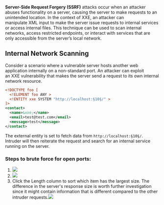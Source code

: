 **Server-Side Request Forgery (SSRF)** attacks occur when an attacker abuses functionality on a server, causing the server to make requests to an unintended location. In the context of XXE, an attacker can manipulate XML input to make the server issue requests to internal services or access internal files. This technique can be used to scan internal networks, access restricted endpoints, or interact with services that are only accessible from the server’s local network.

## Internal Network Scanning
Consider a scenario where a vulnerable server hosts another web application internally on a non-standard port. An attacker can exploit an XXE vulnerability that makes the server send a request to its own internal network resource.

```xml
<!DOCTYPE foo [
  <!ELEMENT foo ANY >
  <!ENTITY xxe SYSTEM "http://localhost:§10§/" >
]>
<contact>
  <name>&xxe;</name>
  <email>test@test.com</email>
  <message>test</message>
</contact>
```

The external entity is set to fetch data from `http://localhost:§10§/`. Intruder will then reiterate the request and search for an internal service running on the server.

### Steps to brute force for open ports:

1. ![](Pasted%20image%2020241220121311.png)
2. ![](Pasted%20image%2020241220121319.png)
3. Click the Length column to sort which item has the largest size. The difference in the server's response size is worth further investigation since it might contain information that is different compared to the other intruder requests.![](Pasted%20image%2020241220123405.png)
